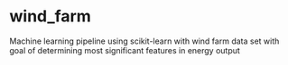 # wind_farm
Machine learning pipeline using scikit-learn with wind farm data set with goal of determining most significant features in energy output
